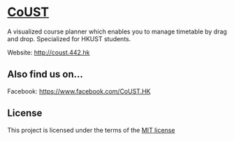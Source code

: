 # [CoUST](http://coust.442.hk)

A visualized course planner which enables you to manage timetable by drag and drop. Specialized for HKUST students.

Website: http://coust.442.hk

## Also find us on...
Facebook: https://www.facebook.com/CoUST.HK

## License
This project is licensed under the terms of the [MIT license](https://github.com/antonytse/coust/blob/master/LICENSE)
